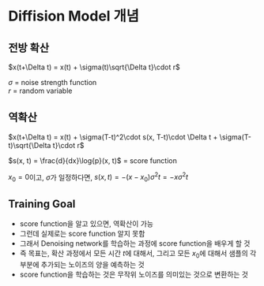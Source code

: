# Diffision Model 개념
## 전방 확산

$x(t+\Delta t) = x(t) + \sigma(t)\sqrt{\Delta t}\cdot r$

$\sigma$ = noise strength function  
$r$ = random variable  


## 역확산
$x(t+\Delta t) = x(t) + \sigma(T-t)^2\cdot s(x, T-t)\cdot \Delta t + \sigma(T-t)\sqrt{\Delta t}\cdot r$

$s(x, t) = \frac{d}{dx}\log{p}(x, t)$ = score function

$x_{0}=0$이고, $\sigma$가 일정하다면, $s(x, t) = -(x-x_{0})\sigma^{2}t = -x\sigma^{2}t$

## Training Goal
* score function을 알고 있으면, 역확산이 가능
* 그런데 실제로는 score function 알지 못함
* 그래서 Denoising network를 학습하는 과정에 score function을 배우게 할 것
* 즉 목표는, 확산 과정에서 모든 시간 $t$에 대해서, 그리고 모든 $x_0$에 대해서 샘플의 각 부분에 추가되는 노이즈의 양을 예측하는 것
* score function을 학습하는 것은 무작위 노이즈를 의미있는 것으로 변환하는 것

